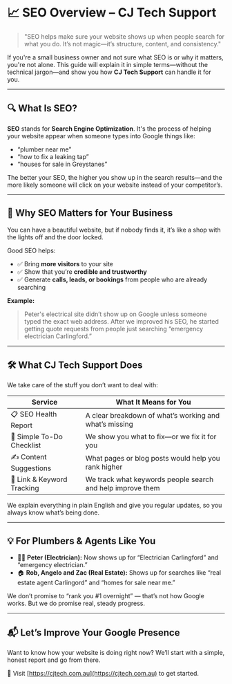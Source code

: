 # 📈 SEO Overview – CJ Tech Support

> "SEO helps make sure your website shows up when people search for what you do. It’s not magic—it’s structure, content, and consistency."

If you're a small business owner and not sure what SEO is or why it matters, you're not alone. This guide will explain it in simple terms—without the technical jargon—and show you how **CJ Tech Support** can handle it for you.

---

## 🔍 What Is SEO?

**SEO** stands for **Search Engine Optimization**. It's the process of helping your website appear when someone types into Google things like:

* “plumber near me”
* “how to fix a leaking tap”
* “houses for sale in Greystanes”

The better your SEO, the higher you show up in the search results—and the more likely someone will click on your website instead of your competitor’s.

---

## 🚧 Why SEO Matters for Your Business

You can have a beautiful website, but if nobody finds it, it’s like a shop with the lights off and the door locked.

Good SEO helps:

* ✅ Bring **more visitors** to your site
* ✅ Show that you’re **credible and trustworthy**
* ✅ Generate **calls, leads, or bookings** from people who are already searching

**Example:**

> Peter's electrical site didn’t show up on Google unless someone typed the exact web address. After we improved his SEO, he started getting quote requests from people just searching “emergency electrician Carlingford.”

---

## 🛠️ What CJ Tech Support Does

We take care of the stuff you don’t want to deal with:

| Service                    | What It Means for You                                      |
| -------------------------- | ---------------------------------------------------------- |
| 📋 SEO Health Report       | A clear breakdown of what’s working and what’s missing     |
| 🧾 Simple To-Do Checklist  | We show you what to fix—or we fix it for you               |
| ✍️ Content Suggestions     | What pages or blog posts would help you rank higher        |
| 🔗 Link & Keyword Tracking | We track what keywords people search and help improve them |

We explain everything in plain English and give you regular updates, so you always know what’s being done.

---

## 💡 For Plumbers & Agents Like You

* 👨‍🔧 **Peter (Electrician):** Now shows up for “Electrician Carlingford” and “emergency electrician.”
* 🏠 **Rob, Angelo and Zac (Real Estate):** Shows up for searches like “real estate agent Carlingord” and “homes for sale near me.”

We don’t promise to “rank you #1 overnight” — that’s not how Google works. But we do promise real, steady progress.

---

## 📬 Let’s Improve Your Google Presence

Want to know how your website is doing right now?
We’ll start with a simple, honest report and go from there.

📩 Visit [https://cjtech.com.au](https://cjtech.com.au) to get started.

